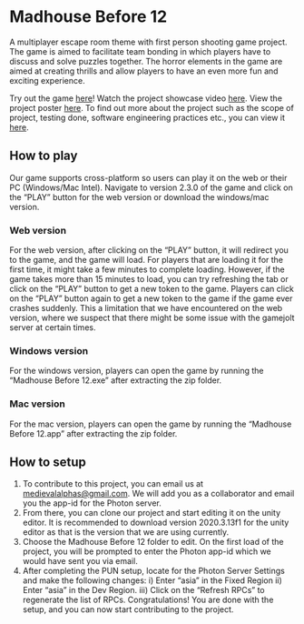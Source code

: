# Madhouse Before 12
A multiplayer escape room theme with first person shooting game project.
The game is aimed to facilitate team bonding in which players have to discuss
and solve puzzles together. The horror elements in the game are aimed at creating
thrills and allow players to have an even more fun and exciting experience.

Try out the game [here](https://gamejolt.com/games/madhousebefore12/621140)!
Watch the project showcase video [here](https://www.youtube.com/watch?v=glEYuJVWUt4).
View the project poster [here](https://drive.google.com/file/d/1JID7QMGtb07Hyh4xWCSellUABwioOY20/view?usp=sharing).
To find out more about the project such as the scope of project, testing done, software engineering practices etc., you can view it [here](https://drive.google.com/file/d/1csr_VpON4B_xNxPSnvKJ7XCq2aTGNwNQ/view?usp=sharing). 

## How to play
Our game supports cross-platform so users can play it on the web or their PC (Windows/Mac Intel). Navigate to version 2.3.0 of the game and click on the “PLAY” button for the web version or download the windows/mac version.

### Web version
For the web version, after clicking on the “PLAY” button, it will redirect you to the game, and the game will load. For players that are loading it for the first time, it might take a few minutes to complete loading. However, if the game takes more than 15 minutes to load, you can try refreshing the tab or click on the “PLAY” button to get a new token to the game. Players can click on the “PLAY” button again to get a new token to the game if the game ever crashes suddenly. This a limitation that we have encountered on the web version, where we suspect that there might be some issue with the gamejolt server at certain times.

### Windows version 
For the windows version, players can open the game by running the “Madhouse Before 12.exe” after extracting the zip folder.

### Mac version
For the mac version, players can open the game by running the “Madhouse Before 12.app” after extracting the zip folder.


## How to setup
1. To contribute to this project, you can email us at medievalalphas@gmail.com. We will add you as a collaborator and email you the app-id for the Photon server.
2. From there, you can clone our project and start editing it on the unity editor. It is recommended to download version 2020.3.13f1 for the unity editor as that is the version that we are using currently. 
3. Choose the Madhouse Before 12 folder to edit. On the first load of the project, you will be prompted to enter the Photon app-id which we would have sent you via email.
4. After completing the PUN setup, locate for the Photon Server Settings and make the following changes:
    i) Enter “asia” in the Fixed Region
    ii) Enter “asia” in the Dev Region.
    iii) Click on the “Refresh RPCs” to regenerate the list of RPCs.
Congratulations! You are done with the setup, and you can now start contributing to the project.